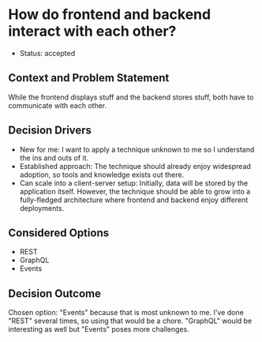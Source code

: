 # How do frontend and backend interact with each other?

* Status: accepted

## Context and Problem Statement

While the frontend displays stuff and the backend stores stuff, both have to communicate with each other.

## Decision Drivers

* New for me: I want to apply a technique unknown to me so I understand the ins and outs of it. 
* Established approach: The technique should already enjoy widespread adoption, so tools and knowledge exists out there.
* Can scale into a client-server setup: Initially, data will be stored by the application itself. However, the technique should be able to grow into a fully-fledged architecture where frontend and backend enjoy different deployments.

## Considered Options

* REST
* GraphQL
* Events

## Decision Outcome

Chosen option: "Events" because that is most unknown to me. I've done "REST" several times, so using that would be a chore. "GraphQL" would be interesting as well but "Events" poses more challenges.